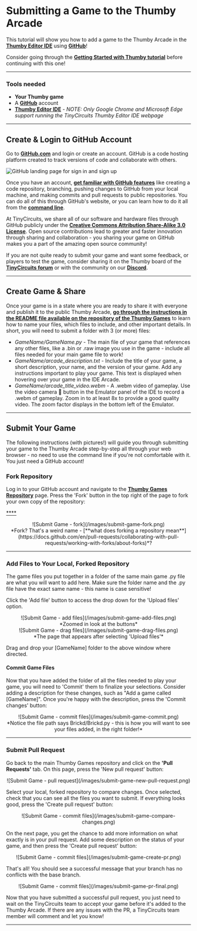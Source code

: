 # Submitting a Game to the Thumby Arcade

This tutorial will show you how to add a game to the Thumby Arcade in the <a href="https://tinycircuits.github.io/" target="_blank" alt="TinyCircuits Thumby Editor">**Thumby Editor IDE**</a> using <a href="https://github.com/ " target="_blank" alt="Github main website link">**GitHub**</a>!

Consider going through the [**Getting Started with Thumby tutorial**](/IDE/Get-Started/ "Thumby getting started tutorial") before continuing with this one!

---

### Tools needed

*   **Your Thumby game**
*   A <a href="https://github.com/ " target="_blank" alt="Github main website link">**GitHub**</a> account
*   <a href="https://tinycircuits.github.io/" target="_blank" alt="TinyCircuits Thumby Editor">**Thumby Editor IDE**</a> - *NOTE: Only Google Chrome and Microsoft Edge support running the TinyCircuits Thumby Editor IDE webpage*

---

## Create & Login to GitHub Account

Go to <a href="https://github.com/ " target="_blank" alt="Github main website link">**GitHub.com**</a> and login or create an account. GitHub is a code hosting platform created to track versions of code and collaborate with others.

![GitHub landing page for sign in and sign up](https://cdn.shopify.com/s/files/1/1125/2198/files/github-landing-page-screenshot.jpg?v=1642026563)

Once you have an account, <a href="https://docs.github.com/en/get-started/quickstart/hello-world" target="_blank" alt="GitHub documentation for getting started">**get familiar with GitHub features**</a> like creating a code repository, branching, pushing changes to GitHub from your local machine, and making commits and pull requests to public repositories. You can do all of this through GitHub's website, or you can learn how to do it all from the <a href="https://docs.github.com/en/get-started/using-github/github-cli" target="_blank" alt="GitHub CLI docs">**command line**</a>.

At TinyCircuits, we share all of our software and hardware files through GitHub publicly under the <a href="http://creativecommons.org/licenses/by-sa/3.0" target="_blank" alt="Open Source license details">**Creative Commons Attribution Share-Alike 3.0 License**</a>. Open source contributions lead to greater and faster innovation through sharing and collaboration - you sharing your game on GitHub makes you a part of the amazing open source community!

If you are not quite ready to submit your game and want some feedback, or players to test the game, consider sharing it on the Thumby board of the <a href="http://forum.tinycircuits.com/index.php" target="_blank" alt="TinyCircuits Arduino forum">**TinyCircuits forum**</a> or with the community on our <a href="https://discord.gg/vzf3wQXVvm" target="_blank" alt="Link to join the tinycircuits Discord">**Discord**</a>.

---

## Create Game & Share

Once your game is in a state where you are ready to share it with everyone and publish it to the public Thumby Arcade, <a href="https://github.com/TinyCircuits/TinyCircuits-Thumby-Games/blob/master/README.md" target="_blank" alt="Thumby Game Submission Instructions">**go through the instructions in the README file available on the repository of the Thumby Games**</a> to learn how to name your files, which files to include, and other important details. In short, you will need to submit a folder with 3 (or more) files:


* *GameName/GameName.py* - The main file of your game that references any other files, like a .bin or .raw image you use in the game - include all files needed for your main game file to work!
* *GameName/arcade_description.txt* - Include the title of your game, a short description, your name, and the version of your game. Add any instructions important to play your game. This text is displayed when hovering over your game in the IDE Arcade.
* *GameName/arcade_title_video.webm* - A .webm video of gameplay. Use the video camera 🎥 button in the Emulator panel of the IDE to record a .webm of gameplay. Zoom in to at least 8x to provide a good quality video. The zoom factor displays in the bottom left of the Emulator.

---

## Submit Your Game

The following instructions (with pictures!) will guide you through submitting your game to the Thumby Arcade step-by-step all through your web browser - no need to use the command line if you're not comfortable with it. You just need a GitHub account! 

### Fork Repository

Log in to your GitHub account and navigate to the <a href="https://github.com/TinyCircuits/TinyCircuits-Thumby-Games" target="_blank" alt="Thumby Game Repo & Submission Instructions">**Thumby Games Repository**</a> page. Press the 'Fork' button in the top right of the page to fork your own copy of the repository:


<a href="" target="_blank" alt="TinyCircuits ">****</a>
<a href="" target="_blank" alt="TinyCircuits ">****</a>
<a href="" target="_blank" alt="TinyCircuits ">****</a>


<center>
![Submit Game - fork](/images/submit-game-fork.png)
</center>
<center>
*Fork? That's a weird name - [**what does forking a repository mean**](https://docs.github.com/en/pull-requests/collaborating-with-pull-requests/working-with-forks/about-forks)*?
</center>

---

### Add Files to Your Local, Forked Repository

The game files you put together in a folder of the same main game .py file are what you will want to add here. Make sure the folder name and the .py file have the exact same name - this name is case sensitive!

Click the 'Add file' button to access the drop down for the 'Upload files' option.

<center>
![Submit Game - add files](/images/submit-game-add-files.png)
</center>
<center>
*Zoomed in look at the buttons*
</center>

<center>
![Submit Game - drag files](/images/submit-game-drag-files.png)
</center>
<center>
*The page that appears after selecting 'Upload files'*
</center>

Drag and drop your [GameName] folder to the above window where directed.

#### Commit Game Files

Now that you have added the folder of all the files needed to play your game, you will need to 'Commit' them to finalize your selections. Consider adding a description for these changes, such as "Add a game called [GameName]". Once you're happy with the description, press the 'Commit changes' button:

<center>
![Submit Game - commit files](/images/submit-game-commit.png)
</center>
<center>
*Notice the file path says Brickd/Brickd.py - this is how you will want to see your files added, in the right folder!*
</center>

---

### Submit Pull Request

Go back to the main Thumby Games repository and click on the **'Pull Requests'** tab. On this page, press the 'New pull request' button:

<center>
![Submit Game - pull request](/images/submit-game-new-pull-request.png)
</center>

Select your local, forked repository to compare changes. Once selected, check that you can see all the files you want to submit. If everything looks good, press the 'Create pull request' button:

<center>
![Submit Game - commit files](/images/submit-game-compare-changes.png)
</center>

On the next page, you get the chance to add more information on what exactly is in your pull request. Add some description on the status of your game, and then press the 'Create pull request' button:

<center>
![Submit Game - commit files](/images/submit-game-create-pr.png)
</center>

That's all! You should see a successful message that your branch has no conflicts with the base branch. 

<center>
![Submit Game - commit files](/images/submit-game-pr-final.png)
</center>

Now that you have submitted a successful pull request, you just need to wait on the TinyCircuits team to accept your game before it's added to the Thumby Arcade. If there are any issues with the PR, a TinyCircuits team member will comment and let you know!

---